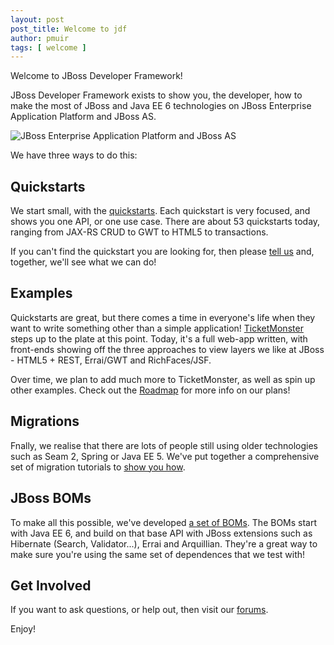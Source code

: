 ```yaml
---
layout: post
post_title: Welcome to jdf
author: pmuir
tags: [ welcome ]
---
```


Welcome to JBoss Developer Framework!

JBoss Developer Framework exists to show you, the developer, how to make the most of JBoss and Java EE 6 technologies on JBoss Enterprise Application Platform and JBoss AS.

![JBoss Enterprise Application Platform and JBoss AS](#{site.base_url}/images/dualbrand_as7eap.png)

We have three ways to do this:

Quickstarts
-----------

We start small, with the [quickstarts](#{site.base_url}/quickstarts/get-started). Each quickstart is very focused, and shows you one API, or one use case. There are about 53 quickstarts today, ranging from JAX-RS CRUD to GWT to HTML5 to transactions.

If you can't find the quickstart you are looking for, then please [tell us](#{site.base_url}/quickstarts/get-involved) and, together, we'll see what we can do!

Examples
--------

Quickstarts are great, but there comes a time in everyone's life when they want to write something other than a simple application! [TicketMonster](#{site.base_url}/examples/get-started) steps up to the plate at this point. Today, it's a full web-app written, with front-ends showing off the three approaches to view layers we like at JBoss - HTML5 + REST, Errai/GWT and RichFaces/JSF.

Over time, we plan to add much more to TicketMonster, as well as spin up other examples. Check out the [Roadmap](#{site.base_url}/about/roadmap) for more info on our plans!

Migrations
----------

Fnally, we realise that there are lots of people still using older technologies such as Seam 2, Spring or Java EE 5. We've put together a comprehensive set of migration tutorials to [show you how](#{site.base_url}/migrations/get-started/).

JBoss BOMs
----------

To make all this possible, we've developed [a set of BOMs](#{site.base_url}/stack/jboss-bom). The BOMs start with Java EE 6, and build on that base API with JBoss extensions such as Hibernate (Search, Validator...), Errai and Arquillian. They're a great way to make sure you're using the same set of dependences that we test with!

Get Involved
------------

If you want to ask questions, or help out, then visit our [forums](#{site.base_url}/forums/).

Enjoy!
